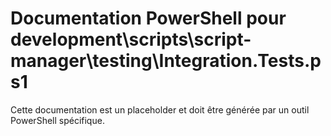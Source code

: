 # Documentation PowerShell pour development\scripts\script-manager\testing\Integration.Tests.ps1

Cette documentation est un placeholder et doit être générée par un outil PowerShell spécifique.
